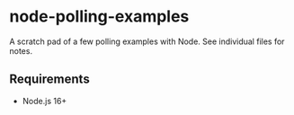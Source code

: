 # node-polling-examples

A scratch pad of a few polling examples with Node. See individual files for notes.

## Requirements

- Node.js 16+
